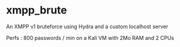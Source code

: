 # xmpp_brute
An XMPP v1 bruteforce using Hydra and a custom localhost server

Perfs : 800 passwords / min on a Kali VM with 2Mo RAM and 2 CPUs
